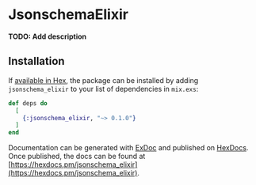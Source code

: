 # JsonschemaElixir

**TODO: Add description**

## Installation

If [available in Hex](https://hex.pm/docs/publish), the package can be installed
by adding `jsonschema_elixir` to your list of dependencies in `mix.exs`:

```elixir
def deps do
  [
    {:jsonschema_elixir, "~> 0.1.0"}
  ]
end
```

Documentation can be generated with [ExDoc](https://github.com/elixir-lang/ex_doc)
and published on [HexDocs](https://hexdocs.pm). Once published, the docs can
be found at [https://hexdocs.pm/jsonschema_elixir](https://hexdocs.pm/jsonschema_elixir).

